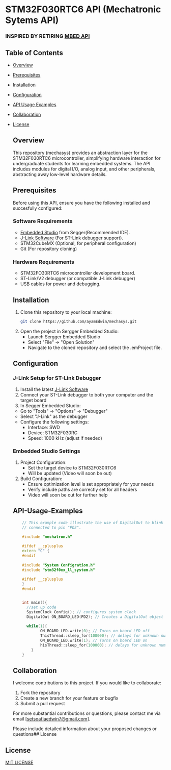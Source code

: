 #  STM32F030RTC6 API (Mechatronic Sytems API)
### INSPIRED BY RETIRING [MBED API](https://os.mbed.com/docs/mbed-os/v6.16/apis/index.html)


## Table of Contents
- [Overview](#Overview)
- [Prerequisites](#Prerequisites)
- [Installation](#Installation)
- [Configuration](#Configuration)
- [API Usage Examples](#API-Usage-Examples)
- [Collaboration](#Collaboration)
- [License](#License)

  ## Overview
  This repository (mechasys) provides an abstraction layer for the STM32F030RTC6 microcontroller,
  simplifying hardware interaction for undergraduate students for learning embedded systems.
  The API includes modules for digital I/O, analog input, and other peripherals, abstracting away
  low-level hardware details.

  ## Prerequisites
  Before using this API, ensure you have the following installed and succesfully configured:
  ### Software Requirements
  - [Embedded Studio](https://www.segger.com/downloads/embedded-studio/) from Segger(Recommended IDE).
  - [J-Link Software](https://www.segger.com/downloads/jlink/) (For ST-Link debugger support).
  - STM32CubeMX (Optional, for peripheral configuration)
  - Git (For repository cloning)
 
  ### Hardware Requirements
  - STM32FO30RTC6 microcontroller development board.
  - ST-Link/V2 debugger (or compatible J-Link debugger)
  - USB cables for power and debugging.
 

  ## Installation
  1. Clone this repository to your local machine:
     ```bash
     git clone https://github.com/ayamEdwin/mechasys.git
     ```
  3. Open the project in Sergger Embedded Studio:
     - Launch Sergger Embedded Studio
     - Select "File" -> "Open Solution"
     - Navigate to the cloned repository and
       select the .emProject file.

  ## Configuration
  ### J-Link Setup for ST-Link Debugger
  1. Install the latest [J-Link Software](https://www.segger.com/downloads/jlink/)
  2. Connect your ST-Link debugger to both your computer and the target board
  3. In Segger Embedded Studio:
    - Go to "Tools" -> "Options" -> "Debugger"
    - Select "J-Link" as the debugger
    - Configure the following settings:
      - Interface: SWD
      - Device: STM32F030RC
      - Speed: 1000 kHz (adjust if needed)
      
  ### Embedded Studio Settings
  1. Project Configuration:
     - Set the target device to STM32F030RTC6
     - Will be updated (Video will soon be out)
  2. Build Configuration:
     - Ensure optimization level is set appropriately for your needs
     - Verify include paths are correctly set for all headers
     - Video will soon be out for further help
    
  ## API-Usage-Examples
  ```cpp
      // This example code illustrate the use of DigitalOut to blink an on board LED
      // connected to pin "PD2".
    
      #include "mechatron.h"
  
      #ifdef __cplusplus
      extern "C" {
      #endif
      
      #include "System Configration.h"
      #include "stm32f0xx_ll_system.h"
      
      #ifdef __cplusplus
      }
      #endif
  
  
      int main(){
        //set up code
        SystemClock_Config(); // configures system clock
        DigitalOut ON_BOARD_LED(PD2); // Creates a DigitalOut object on PD2
    
        while(1){
              ON_BOARD_LED.write(0); // Turns on board LED off
              ThisThread::sleep_for(100000); // delays for unknown number of seconds
              ON_BOARD_LED.write(1); // Turns on board LED on
              hisThread::sleep_for(100000); // delays for unknown number of seconds
          }
      }
  ```

  ## Collaboration
  I welcome contributions to this project. If you would like
  to collaborate:
  1. Fork the repository
  2. Create a new branch for your feature or bugfix
  3. Submit  a pull request
 
  For more substantial contributions or questions, please contact me
  via email [setsoafiaedwin7@gmail.com].

  Please include detailed information about your proposed changes
  or questions## License

## License

[MIT LICENSE](#LICENSE)
 
  
        
  
  
